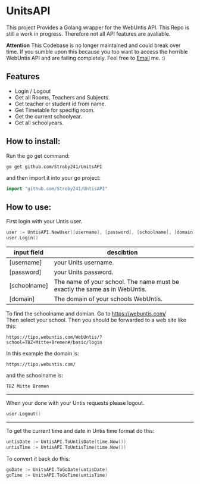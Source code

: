 # UnitsAPI 
This project Provides a Golang wrapper for the WebUntis API. This Repo is still a work in progress. Therefore not all API features are avaliable. 

**Attention**
This Codebase is no longer maintained and could break over time. If you sumble upon this because you too want to access the horrible WebUntis API and are failing completely. Feel free to [Email](stroby241@gmail.com) me. :)  

## Features
- Login / Logout
- Get all Rooms, Teachers and Subjects.
- Get teacher or student id from name.
- Get Timetable for specifig room.
- Get the current schoolyear.
- Get all schoolyears.

## How to install:

Run the go get command:
```
go get github.com/Stroby241/UnitsAPI
```
and then import it into your go project:
```Go
import "github.com/Stroby241/UntisAPI"
```

## How to use:
First login with your Untis user.
```Go
user := UntisAPI.NewUser([username], [password], [schoolname], [domain])
user.Login()
```

| input field | descibtion |
| --- | --- |
| [username] | your Units username. |
| [password] | your Units password. |
| [schoolname] | The name of your school. The name must be exactly the same as in WebUntis. |
| [domain] | The domain of your schools WebUntis. |

To find the schoolname and domian. Go to https://webuntis.com/  
Then select your school. Then you should be forwarded to a web site like this:
```
https://tipo.webuntis.com/WebUntis/?school=TBZ+Mitte+Bremen#/basic/login
```
In this example the domain is:
```
https://tipo.webuntis.com/
```
and the schoolname is:
```
TBZ Mitte Bremen
```
---
When your done with your Untis requests please logout.
```Go
user.Logout()
```
---
To get the current time and date in Untis time format do this:
```Go
untisDate := UntisAPI.ToUntisDate(time.Now())
untisTime := UntisAPI.ToUntisTime(time.Now())
```
To convert it back do this:
```Go
goDate := UnitsAPI.ToGoDate(untisDate)
goTime := UnitsAPI.ToGoTime(untisTime)
```

